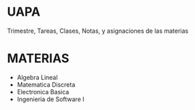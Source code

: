 # UAPA
Trimestre, Tareas, Clases, Notas, y asignaciones de las materias

# MATERIAS

- Algebra Lineal
- Matematica Discreta
- Electronica Basica
- Ingenieria de Software I
#
